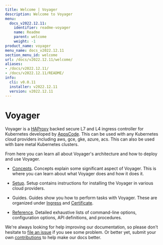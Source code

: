 ```yaml
---
title: Welcome | Voyager
description: Welcome to Voyager
menu:
  docs_v2022.12.11:
    identifier: readme-voyager
    name: Readme
    parent: welcome
    weight: -1
product_name: voyager
menu_name: docs_v2022.12.11
section_menu_id: welcome
url: /docs/v2022.12.11/welcome/
aliases:
- /docs/v2022.12.11/
- /docs/v2022.12.11/README/
info:
  cli: v0.0.11
  installer: v2022.12.11
  version: v2022.12.11
---
```


# Voyager

Voyager is a [HAProxy](http://www.haproxy.org/) backed secure L7 and L4 ingress controller for Kubernetes developed by [AppsCode](https://appscode.com). This can be used with any Kubernetes cloud providers including aws, gce, gke, azure, acs. This can also be used with bare metal Kubernetes clusters.

From here you can learn all about Voyager's architecture and how to deploy and use Voyager.

- [Concepts](/docs/v2022.12.11/concepts/). Concepts explain some significant aspect of Voyager. This
is where you can learn about what Voyager does and how it does it.

- [Setup](/docs/v2022.12.11/setup/). Setup contains instructions for installing
  the Voyager in various cloud providers.

- Guides. Guides show you how to perform tasks with Voyager. These are organized under [Ingress](/docs/v2022.12.11/guides/ingress) and [Certificate](/docs/v2022.12.11/guides/certificate).

- [Reference](/docs/v2022.12.11/reference/). Detailed exhaustive lists of
command-line options, configuration options, API definitions, and procedures.

We're always looking for help improving our documentation, so please don't hesitate to
[file an issue](https://github.com/voyagermesh/voyager/issues/new) if you see some problem.
Or better yet, submit your own [contributions](/docs/v2022.12.11/CONTRIBUTING) to help
make our docs better.
